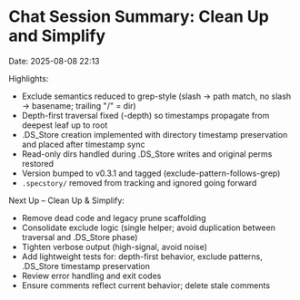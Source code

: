 # Chat Session Summary: Clean Up and Simplify

Date: 2025-08-08 22:13

Highlights:
- Exclude semantics reduced to grep-style (slash → path match, no slash → basename; trailing "/" = dir)
- Depth-first traversal fixed (-depth) so timestamps propagate from deepest leaf up to root
- .DS_Store creation implemented with directory timestamp preservation and placed after timestamp sync
- Read-only dirs handled during .DS_Store writes and original perms restored
- Version bumped to v0.3.1 and tagged (exclude-pattern-follows-grep)
- `.specstory/` removed from tracking and ignored going forward

Next Up – Clean Up & Simplify:
- Remove dead code and legacy prune scaffolding
- Consolidate exclude logic (single helper; avoid duplication between traversal and .DS_Store phase)
- Tighten verbose output (high-signal, avoid noise)
- Add lightweight tests for: depth-first behavior, exclude patterns, .DS_Store timestamp preservation
- Review error handling and exit codes
- Ensure comments reflect current behavior; delete stale comments 